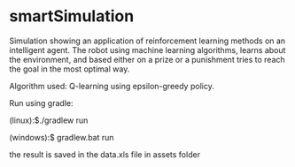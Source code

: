 # smartSimulation
Simulation showing an application of reinforcement learning methods on an intelligent agent. The robot using machine learning algorithms,
learns about the environment, and based either on a prize or a punishment tries to reach the goal in the most optimal way.

Algorithm used: Q-learning using epsilon-greedy policy.

Run using gradle:

(linux):$./gradlew run 

(windows):$ gradlew.bat run

the result is saved in the data.xls file in assets folder
